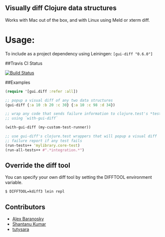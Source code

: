 Visually diff Clojure data structures
-------------------------------------

Works with Mac out of the box, and with Linux using Meld or xterm diff.

# Usage:

To include as a project dependency using Leiningen: `[gui-diff "0.6.0"]`

##Travis CI Status

[![Build Status](https://travis-ci.org/AlexBaranosky/gui-diff.png)](https://travis-ci.org/AlexBaranosky/gui-diff)


##Examples

```clj
(require '[gui.diff :refer :all])

;; popup a visual diff of any two data structures
(gui-diff {:a 10 :b 20 :c 30} {:a 10 :c 98 :d 34})
```

```clj
;; wrap any code that sends failure information to clojure.test's *test-out*
;; using `with-gui-diff`

(with-gui-diff (my-custom-test-runner))
```

```clj
;; use gui-diff's clojure.test wrappers that will popup a visual diff
;; failure report if any test fails
(run-tests++ 'mylibrary.core-test)
(run-all-tests++ #".*integration.*")
```

## Override the diff tool

You can specify your own diff tool by setting the DIFFTOOL environment variable.

```bash
$ DIFFTOOL=kdiff3 lein repl
```

Contributors
------------
* [Alex Baranosky](https://github.com/AlexBaranosky)
* [Shantanu Kumar](https://github.com/kumarshantanu)
* [tutysara](https://github.com/tutysara)
